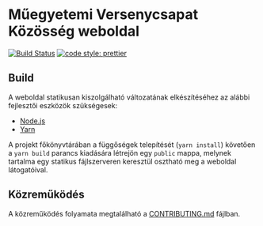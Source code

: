 # Műegyetemi Versenycsapat Közösség weboldal

[![Build Status](https://img.shields.io/travis/simonyiszk/mvk-web/master.svg)](https://travis-ci.org/simonyiszk/mvk-web)
[![code style: prettier](https://img.shields.io/badge/code_style-prettier-ff69b4.svg)](https://github.com/prettier/prettier)

## Build

A weboldal statikusan kiszolgálható változatának elkészítéséhez az alábbi fejlesztői eszközök szükségesek:

- [Node.js][]
- [Yarn][]

A projekt főkönyvtárában a függőségek telepítését (`yarn install`) követően a `yarn build` parancs kiadására létrejön egy `public` mappa, melynek tartalma egy statikus fájlszerveren keresztül osztható meg a weboldal látogatóival.

[Node.js]: https://nodejs.org
[Yarn]: https://yarnpkg.com

## Közreműködés

A közreműködés folyamata megtalálható a [CONTRIBUTING.md](CONTRIBUTING.md) fájlban.
